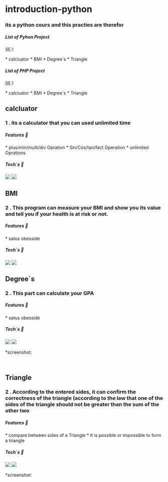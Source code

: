 <h1> introduction-python </h1>

<h3> its a python cours and this practies are therefor</h3>

<h5>List of Pyhon Project </h5>
<p>SE.1</p>
* calcluator
* BMI 
* Degree`s
* Triangle

<h5>List of PHP Project</h5>
<p>SE.1</p>
* calcluator
* BMI 
* Degree`s
* Triangle

<br>

<h2> calcluator </h2>

<h3>1 . its a calculator that you can used unlimited time </h3>

<h5>Features 💫</h5>
* plus/min/multi/div Opration
* Sin/Cos/tan/fact Operation
* unlimited Oprations

<h5>Tech`s 🔧 </h5>
<a>
<img src="https://img.shields.io/badge/python-red">
<img src="https://img.shields.io/badge/PHP-blue">
</a>

<img src=""> 

<br>
<h2> BMI </h2>

<h3>2 . This program can measure your BMI and show you its value and tell you if your health is at risk or not.  </h3>

<h5>Features 💫</h5>
* satus obesside

<h5>Tech`s 🔧 </h5>
<a>
<img src="https://img.shields.io/badge/python-red">
<img src="https://img.shields.io/badge/PHP-blue">
</a>

<img src=""> 

<br>
<h2> Degree`s </h2>

<h3>2 . This part can calculate your GPA </h3>

<h5>Features 💫</h5>
* satus obesside

<h5>Tech`s 🔧 </h5>
<a>
<img src="https://img.shields.io/badge/python-red">
<img src="https://img.shields.io/badge/PHP-blue">
</a>

*screenshot:
<img src=""> 

<br>
<h2> Triangle </h2>

<h3>2 . According to the entered sides, it can confirm the correctness of the triangle (according to the law that one of the sides of the triangle should not be greater than the sum of the other two</h3>

<h5>Features 💫</h5>
* compare between sides of a Triangle 
* It is possible or impossible to form a triangle

<h5>Tech`s 🔧 </h5>
<a>
<img src="https://img.shields.io/badge/python-red">
<img src="https://img.shields.io/badge/PHP-blue">
</a>

*screenshot:
<img src=""> 

<br>


